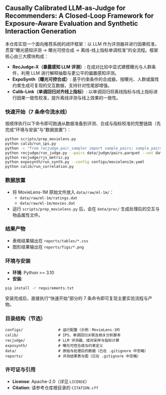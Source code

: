 ## Causally Calibrated LLM-as-Judge for Recommenders: A Closed-Loop Framework for Exposure-Aware Evaluation and Synthetic Interaction Generation

本仓库实现一个面向推荐系统的闭环框架：以 LLM 作为评测器并进行因果校准，贯穿“曝光感知评测 → 曝光可控合成 → 离线-线上指标单调校准”的全流程。框架核心由三大模块构成：

- **RecJudge-X（暴露感知 LLM 评测）**: 在成对比较中显式建模曝光与人群条件，利用 LLM 进行解释抽取与更公平的偏置感知评测。
- **ExpoSynth（曝光可控合成）**: 基于约束条件的合成器，按曝光、人群或属性约束生成可复现的交互数据，支持针对性尾部增强。
- **Calib-Link（单调回归对齐线上指标）**: 以单调回归将离线指标与线上指标进行因果一致性校准，提升离线评测与线上效果的一致性。

### 快速开始（7 条命令流水线）

按顺序执行以下命令即可跑通从数据准备到评测、合成与指标校准的完整链路（先完成“环境与安装”与“数据放置”）：

```bash
python scripts/prep_movielens.py
python calib/run_ips.py
python -c "from recjudge.pair_sampler import sample_pairs; sample_pairs('data/proc/ml1m_interactions.parquet','data/proc/ml1m_items.parquet',10,60,['pop_bin','age_bin'],'data/judge/pairs.parquet')"
python recjudge/run_judge.py --pairs data/judge/pairs.parquet --out data/judge/judge_raw.jsonl --limit 200
python recjudge/rjs_metric.py
python exposynth/run_synth.py --config configs/movielens1m.yaml
python calib/run_correlation.py
```

### 数据放置

- 将 MovieLens-1M 原始文件放入 `data/raw/ml-1m/`：
  - `data/raw/ml-1m/ratings.dat`
  - `data/raw/ml-1m/movies.dat`
- 运行 `scripts/prep_movielens.py` 后，会在 `data/proc/` 生成处理后的交互与物品属性文件。

### 结果产物

- 表格结果输出在 `reports/tables/*.csv`
- 图形结果输出在 `reports/figs/*.png`

### 环境与安装

- **环境**: Python >= 3.10
- **安装**:

```bash
pip install -r requirements.txt
```

安装完成后，直接执行“快速开始”部分的 7 条命令即可复现主要实验流程与产物。

### 目录结构（节选）

```
configs/                # 运行配置（示例：MovieLens-1M）
calib/                  # IPS、单调回归关联及相关分析脚本
recjudge/               # LLM 评测器、成对采样与指标计算
exposynth/              # 曝光可控合成与约束定义
data/                   # 原始与处理后的数据（已在 .gitignore 中忽略）
reports/                # 评测结果表与图（已在 .gitignore 中忽略）
```

### 许可证与引用

- **License**: Apache-2.0（详见 `LICENSE`）
- **Citation**: 请参考仓库根目录的 `CITATION.cff`
